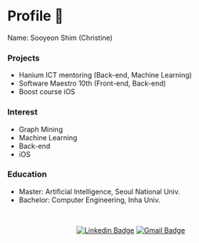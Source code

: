 <!--

### Hi there 👋


**syshim77/syshim77** is a ✨ _special_ ✨ repository because its `README.md` (this file) appears on your GitHub profile.

Here are some ideas to get you started:

- 🔭 I’m currently working on ...
- 🌱 I’m currently learning ...
- 👯 I’m looking to collaborate on ...
- 🤔 I’m looking for help with ...
- 💬 Ask me about ...
- 📫 How to reach me: ...
- 😄 Pronouns: ...
- ⚡ Fun fact: ...
-->

# Profile 🌱

Name: Sooyeon Shim (Christine)

### Projects

- Hanium ICT mentoring (Back-end, Machine Learning)
- Software Maestro 10th (Front-end, Back-end)
- Boost course iOS

### Interest

- Graph Mining
- Machine Learning
- Back-end
- iOS

### Education

- Master: Artificial Intelligence, Seoul National Univ.
- Bachelor: Computer Engineering, Inha Univ.

<br>

<div align=center>

[![Linkedin Badge](https://img.shields.io/badge/-LinkedIn-blue?style=flat-square&logo=Linkedin&logoColor=white&link=https://www.linkedin.com/in/sooyeon98/)](https://www.linkedin.com/in/sooyeon98/)  [![Gmail Badge](https://img.shields.io/badge/Gmail-d14836?style=flat-square&logo=Gmail&logoColor=white&link=mailto:syshim77@gmail.com)](mailto:syshim77@gmail.com)

</div>